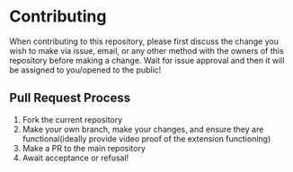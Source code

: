 # Contributing

When contributing to this repository, please first discuss the change you wish to make via issue,
email, or any other method with the owners of this repository before making a change. 
Wait for issue approval and then it will be assigned to you/opened to the public!

## Pull Request Process

1. Fork the current repository
2. Make your own branch, make your changes, and ensure they are functional(ideally provide video proof of the extension functioning)
3. Make a PR to the main repository
4. Await acceptance or refusal!

